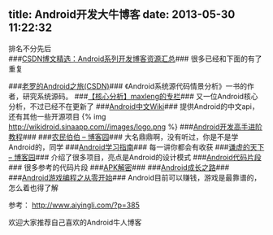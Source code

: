 title: Android开发大牛博客
date: 2013-05-30 11:22:32
---
排名不分先后<br>
###[CSDN博文精选：Android系列开发博客资源汇总](http://www.csdn.net/article/2011-08-30/303833)###
很多已经和下面的有了重复

###[老罗的Android之旅(CSDN)](http://blog.csdn.net/luoshengyang)###
《Android系统源代码情景分析》一书的作者，研究系统源码。
###[【核心分析】maxleng的专栏](http://blog.csdn.net/maxleng)###
又一位Android核心分析，不过已经不在更新了
###[Android中文Wiki](http://wikidroid.sinaapp.com/%E9%A6%96%E9%A1%B5)###
提供Android的中文api，还有其他一些开源项目
{% img http://wikidroid.sinaapp.com//images/logo.png %}
###[Android开发高手进阶教程](http://blog.csdn.net/column/details/androiddept.html)###
###[农民伯伯 – 博客园](http://over140.cnblogs.com/)###
大名鼎鼎啊，没有听过，你是不是学Android的，同学
###[Android学习指南](http://android.yaohuiji.com/)###
每一讲你都会有收获
###[谦虚的天下 – 博客园](http://www.cnblogs.com/qianxudetianxia/)###
介绍了很多项目，亮点是Android的设计模式
###[Android代码片段](http://blog.csdn.net/m_changgong)###
很多参考的代码片段
###[APK解密](http://blog.csdn.net/caszhao)###
###[Android成长之路](http://blog.csdn.net/like7xiaoben/article/category/945632)###
###[Android游戏编程之从零开始](http://blog.csdn.net/xiaominghimi?viewmode=contents)###
Android目前可以赚钱，游戏是最靠谱的，怎么着也得了解


参考：
http://www.aiyingli.com/?p=385 <br>

欢迎大家推荐自己喜欢的Android牛人博客